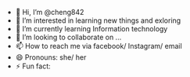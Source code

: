 - 👋 Hi, I’m @cheng842
- 👀 I’m interested in learning new things and exloring
- 🌱 I’m currently learning Information technology
- 💞️ I’m looking to collaborate on ...
- 📫 How to reach me via facebook/ Instagram/ email
- 😄 Pronouns: she/ her
- ⚡ Fun fact: 

<!---
cheng842/cheng842 is a ✨ special ✨ repository because its `README.md` (this file) appears on your GitHub profile.
You can click the Preview link to take a look at your changes.
--->
